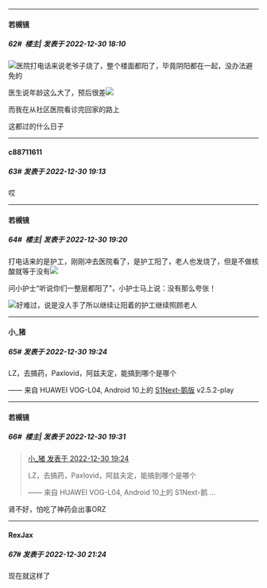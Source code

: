 

*****

####  若槻镜  
##### 62#         楼主| 发表于 2022-12-30 18:10

<img src="https://static.saraba1st.com/image/smiley/face2017/152.png" referrerpolicy="no-referrer">医院打电话来说老爷子烧了，整个楼面都阳了，毕竟阴阳都在一起，没办法避免的

医生说年龄这么大了，预后很差<img src="https://static.saraba1st.com/image/smiley/face2017/135.png" referrerpolicy="no-referrer">

而我在从社区医院看诊完回家的路上

这都过的什么日子



*****

####  c88711611  
##### 63#       发表于 2022-12-30 19:13

哎

*****

####  若槻镜  
##### 64#         楼主| 发表于 2022-12-30 19:20

打电话来的是护工，刚刚冲去医院看了，是护工阳了，老人也发烧了，但是不做核酸就等于没有<img src="https://static.saraba1st.com/image/smiley/face2017/124.png" referrerpolicy="no-referrer">

问小护士“听说你们一整层都阳了”，小护士马上说：没有那么夸张！

<img src="https://static.saraba1st.com/image/smiley/face2017/135.png" referrerpolicy="no-referrer">好难过，说是没人手了所以继续让阳着的护工继续照顾老人



*****

####  小_猪  
##### 65#       发表于 2022-12-30 19:24

LZ，去搞药，Paxlovid，阿兹夫定，能搞到哪个是哪个

—— 来自 HUAWEI VOG-L04, Android 10上的 [S1Next-鹅版](https://github.com/ykrank/S1-Next/releases) v2.5.2-play

*****

####  若槻镜  
##### 66#         楼主| 发表于 2022-12-30 19:31

<blockquote><a href="httphttps://bbs.saraba1st.com/2b/forum.php?mod=redirect&amp;goto=findpost&amp;pid=59144061&amp;ptid=2111006" target="_blank">小_猪 发表于 2022-12-30 19:24</a>

LZ，去搞药，Paxlovid，阿兹夫定，能搞到哪个是哪个

—— 来自 HUAWEI VOG-L04, Android 10上的 S1Next-鹅 ...</blockquote>
肾不好，怕吃了神药会出事ORZ



*****

####  RexJax  
##### 67#       发表于 2022-12-30 21:24

现在就这样了

